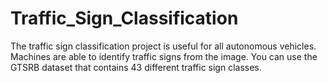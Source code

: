 # Traffic_Sign_Classification
The traffic sign classification project is useful for all autonomous vehicles. Machines are able to identify traffic signs from the image. You can use the GTSRB dataset that contains 43 different traffic sign classes.
